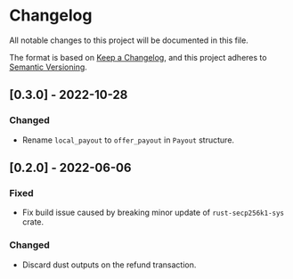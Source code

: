 # Changelog
All notable changes to this project will be documented in this file.

The format is based on [Keep a Changelog](https://keepachangelog.com/en/1.0.0/),
and this project adheres to [Semantic Versioning](https://semver.org/spec/v2.0.0.html).

## [0.3.0] - 2022-10-28

### Changed
- Rename `local_payout` to `offer_payout` in `Payout` structure.

## [0.2.0] - 2022-06-06

### Fixed
- Fix build issue caused by breaking minor update of `rust-secp256k1-sys` crate.

### Changed
- Discard dust outputs on the refund transaction.
